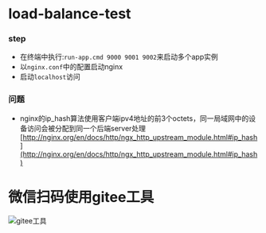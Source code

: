 # load-balance-test

### step
* 在终端中执行:`run-app.cmd 9000 9001 9002`来启动多个app实例
* 以`nginx.conf`中的配置启动nginx
* 启动`localhost`访问

### 问题
* nginx的ip_hash算法使用客户端ipv4地址的前3个octets，同一局域网中的设备访问会被分配到同一个后端server处理
[http://nginx.org/en/docs/http/ngx_http_upstream_module.html#ip_hash](http://nginx.org/en/docs/http/ngx_http_upstream_module.html#ip_hash)

# 微信扫码使用gitee工具
![gitee工具](https://s1.ax1x.com/2018/08/10/P60MMF.jpg)
